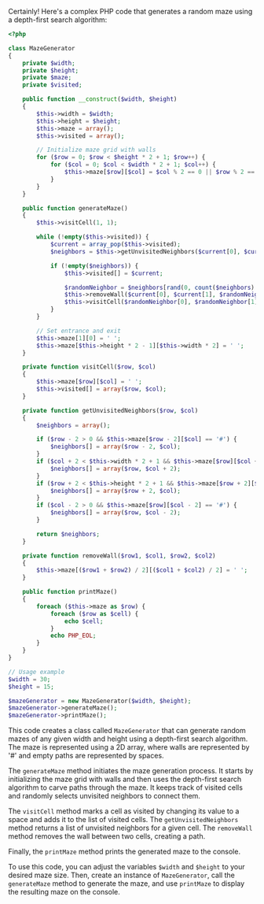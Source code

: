 Certainly! Here's a complex PHP code that generates a random maze using a depth-first search algorithm:

```php
<?php

class MazeGenerator
{
    private $width;
    private $height;
    private $maze;
    private $visited;

    public function __construct($width, $height)
    {
        $this->width = $width;
        $this->height = $height;
        $this->maze = array();
        $this->visited = array();

        // Initialize maze grid with walls
        for ($row = 0; $row < $height * 2 + 1; $row++) {
            for ($col = 0; $col < $width * 2 + 1; $col++) {
                $this->maze[$row][$col] = $col % 2 == 0 || $row % 2 == 0 ? '#' : ' ';
            }
        }
    }

    public function generateMaze()
    {
        $this->visitCell(1, 1);

        while (!empty($this->visited)) {
            $current = array_pop($this->visited);
            $neighbors = $this->getUnvisitedNeighbors($current[0], $current[1]);

            if (!empty($neighbors)) {
                $this->visited[] = $current;

                $randomNeighbor = $neighbors[rand(0, count($neighbors) - 1)];
                $this->removeWall($current[0], $current[1], $randomNeighbor[0], $randomNeighbor[1]);
                $this->visitCell($randomNeighbor[0], $randomNeighbor[1]);
            }
        }

        // Set entrance and exit
        $this->maze[1][0] = ' ';
        $this->maze[$this->height * 2 - 1][$this->width * 2] = ' ';
    }

    private function visitCell($row, $col)
    {
        $this->maze[$row][$col] = ' ';
        $this->visited[] = array($row, $col);
    }

    private function getUnvisitedNeighbors($row, $col)
    {
        $neighbors = array();

        if ($row - 2 > 0 && $this->maze[$row - 2][$col] == '#') {
            $neighbors[] = array($row - 2, $col);
        }
        if ($col + 2 < $this->width * 2 + 1 && $this->maze[$row][$col + 2] == '#') {
            $neighbors[] = array($row, $col + 2);
        }
        if ($row + 2 < $this->height * 2 + 1 && $this->maze[$row + 2][$col] == '#') {
            $neighbors[] = array($row + 2, $col);
        }
        if ($col - 2 > 0 && $this->maze[$row][$col - 2] == '#') {
            $neighbors[] = array($row, $col - 2);
        }

        return $neighbors;
    }

    private function removeWall($row1, $col1, $row2, $col2)
    {
        $this->maze[($row1 + $row2) / 2][($col1 + $col2) / 2] = ' ';
    }

    public function printMaze()
    {
        foreach ($this->maze as $row) {
            foreach ($row as $cell) {
                echo $cell;
            }
            echo PHP_EOL;
        }
    }
}

// Usage example
$width = 30;
$height = 15;

$mazeGenerator = new MazeGenerator($width, $height);
$mazeGenerator->generateMaze();
$mazeGenerator->printMaze();
```

This code creates a class called `MazeGenerator` that can generate random mazes of any given width and height using a depth-first search algorithm. The maze is represented using a 2D array, where walls are represented by '#' and empty paths are represented by spaces.

The `generateMaze` method initiates the maze generation process. It starts by initializing the maze grid with walls and then uses the depth-first search algorithm to carve paths through the maze. It keeps track of visited cells and randomly selects unvisited neighbors to connect them.

The `visitCell` method marks a cell as visited by changing its value to a space and adds it to the list of visited cells. The `getUnvisitedNeighbors` method returns a list of unvisited neighbors for a given cell. The `removeWall` method removes the wall between two cells, creating a path.

Finally, the `printMaze` method prints the generated maze to the console.

To use this code, you can adjust the variables `$width` and `$height` to your desired maze size. Then, create an instance of `MazeGenerator`, call the `generateMaze` method to generate the maze, and use `printMaze` to display the resulting maze on the console.